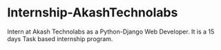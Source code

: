 # Internship-AkashTechnolabs
Intern at Akash Technolabs as a Python-Django Web Developer. It is a 15 days Task based internship program.
